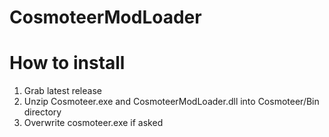 # CosmoteerModLoader

# How to install
1. Grab latest release
2. Unzip Cosmoteer.exe and CosmoteerModLoader.dll into Cosmoteer/Bin directory
3. Overwrite cosmoteer.exe if asked
